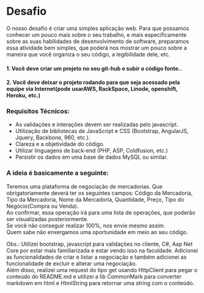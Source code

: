 # Desafio
O nosso desafio é criar uma simples aplicação web. Para que possamos conhecer um pouco mais sobre o seu trabalho, e mais especificamente sobre as suas habilidades de desenvolvimento de software, preparamos essa atividade bem simples, que poderá nos mostrar um pouco sobre a maneira que você organiza o seu código, a legibilidade dele, etc.  
#### 1. Você deve criar um projeto no seu git-hub e subir o código fonte..
#### 2. Você deve deixar o projeto rodando para que seja acessado pela equipe via Internet(pode usarAWS, RackSpace, Linode, openshift, Heroku, etc.)
### Requisitos Técnicos:
- As validações e interações devem ser realizadas pelo javascript.
- Utilização de bibliotecas de JavaScript e CSS (Bootstrap, AngularJS, Jquery, Backbone, 960,
etc.).
- Clareza e a objetividade do código.
- Utilizar linguagens de back-end (PHP, ASP, Coldfusion, etc.)
- Persistir os dados em uma base de dados MySQL ou similar.
### A ideia é basicamente a seguinte:
Teremos uma plataforma de negociação de mercadorias. Que obrigatoriamente deverá ter os seguintes
campos: Código da Mercadoria, Tipo da Mercadoria, Nome da Mercadoria, Quantidade, Preço, Tipo do Negócio(Compra ou Venda).  
Ao confirmar, essa operação irá para uma lista de operações, que poderão ser visualizadas posteriormente.  
Se você não conseguir realizar 100%, nos envie mesmo assim.  
Quem sabe não enxergamos uma oportunidade
em meio ao seu código.

Obs.: Utilizei bootstrap, javascript para validações no cliente, C#, Aap Net Core por estar mais familiarizada e estar vendo isso na faculdade. Adicionei as funcionalidades de criar e listar a negociação e também adicionei as funcionalidade de excluir e alterar uma negociação.  
Além disso, realizei uma request do tipo get usando HttpClient para pegar o conteúdo do README.md e utilizei a lib CommonMark para converter markdown em html e HtmlString para retornar uma string com o conteúdo.